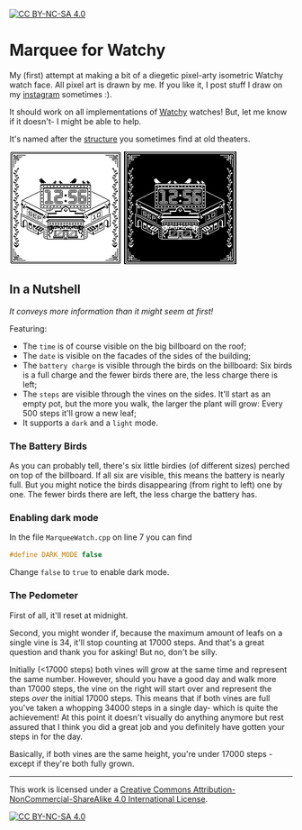 [![CC BY-NC-SA 4.0][cc-by-nc-sa-shield]][cc-by-nc-sa]

# Marquee for Watchy
My (first) attempt at making a bit of a diegetic pixel-arty isometric Watchy watch face. All pixel art is drawn by me. If you like it, I post stuff I draw on my [instagram](https://www.instagram.com/rontalman/) sometimes :).

It should work on all implementations of [Watchy](https://watchy.sqfmi.com/docs/getting-started) watches! But, let me know if it doesn't- I might be able to help.

It's named after the [structure](https://en.wikipedia.org/wiki/Marquee_(structure)) you sometimes find at old theaters.

![Light Mode](./marquee-light.png)
![Dark Mode](./marquee-dark.png)

## In a Nutshell
_It conveys more information than it might seem at first!_

Featuring:
- The `time` is of course visible on the big billboard on the roof;
- The `date` is visible on the facades of the sides of the building;
- The `battery charge` is visible through the birds on the billboard: Six birds is a full charge and the fewer birds there are, the less charge there is left;
- The `steps` are visible through the vines on the sides. It'll start as an empty pot, but the more you walk, the larger the plant will grow: Every 500 steps it'll grow a new leaf;
- It supports a `dark` and a `light` mode.

### The Battery Birds
As you can probably tell, there's six little birdies (of different sizes) perched on top of the billboard. If all six are visible, this means the battery is nearly full. But you might notice the birds disappearing (from right to left) one by one. The fewer birds there are left, the less charge the battery has.

### Enabling dark mode
In the file `MarqueeWatch.cpp` on line 7 you can find
```c
#define DARK_MODE false
```

Change `false` to `true` to enable dark mode.

### The Pedometer
First of all, it'll reset at midnight.

Second, you might wonder if, because the maximum amount of leafs on a single vine is 34, it'll stop counting at 17000 steps. And that's a great question and thank you for asking! But no, don't be silly.

Initially (<17000 steps) both vines will grow at the same time and represent the same number. However, should you have a good day and walk more than 17000 steps, the vine on the right will start over and represent the steps *over* the initial 17000 steps. This means that if both vines are full you've taken a whopping 34000 steps in a single day- which is quite the achievement! At this point it doesn't visually do anything anymore but rest assured that I think you did a great job and you definitely have gotten your steps in for the day.

Basically, if both vines are the same height, you're under 17000 steps - except if they're both fully grown.

---
This work is licensed under a
[Creative Commons Attribution-NonCommercial-ShareAlike 4.0 International License][cc-by-nc-sa].

[![CC BY-NC-SA 4.0][cc-by-nc-sa-image]][cc-by-nc-sa]

[cc-by-nc-sa]: http://creativecommons.org/licenses/by-nc-sa/4.0/

[cc-by-nc-sa-image]: https://licensebuttons.net/l/by-nc-sa/4.0/88x31.png

[cc-by-nc-sa-shield]: https://img.shields.io/badge/License-CC%20BY--NC--SA%204.0-lightgrey.svg